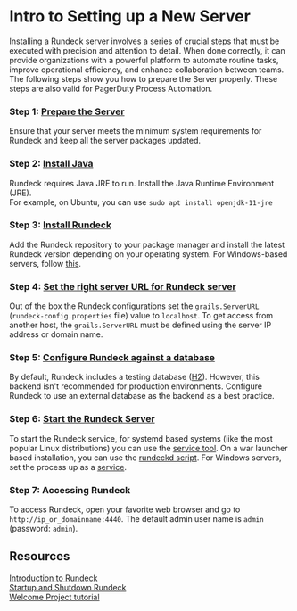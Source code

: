 # Intro to Setting up a New Server
Installing a Rundeck server involves a series of crucial steps that must be executed with precision and attention to detail. When done correctly, it can provide organizations with a powerful platform to automate routine tasks, improve operational efficiency, and enhance collaboration between teams.<br>
The following steps show you how to prepare the Server properly.  These steps are also valid for PagerDuty Process Automation.<br>
### Step 1: [Prepare the Server](/administration/install/system-requirements.md)
Ensure that your server meets the minimum system requirements for Rundeck and keep all the server packages updated.<br>
### Step 2: [Install Java](/administration/install/system-requirements.md#java)
Rundeck requires Java JRE to run. Install the Java Runtime Environment (JRE).<br>
For example, on Ubuntu, you can use `sudo apt install openjdk-11-jre`<br>
### Step 3: [Install Rundeck](/administration/install/index.md)
Add the Rundeck repository to your package manager and install the latest Rundeck version depending on your operating system. For Windows-based servers, follow [this](/administration/install/windows.html#installing-on-windows).<br>
### Step 4: [Set the right server URL for Rundeck server](/administration/install/index.md#server-url)
Out of the box the Rundeck configurations set the `grails.ServerURL` (`rundeck-config.properties` file) value to `localhost`. To get access from another host, the `grails.ServerURL` must be defined using the server IP address or domain name. <br>
### Step 5: [Configure Rundeck against a database](/administration/install/index.md#database-configuration)
By default, Rundeck includes a testing database ([H2](/administration/configuration/database/#default-database-h2)). However, this backend isn't recommended for production environments. Configure Rundeck to use an external database as the backend as a best practice.<br>
### Step 6: [Start the Rundeck Server](/administration/maintenance/startup.md#startup-and-shutdown)
To start the Rundeck service, for systemd based systems (like the most popular Linux distributions) you can use the [service tool](/administration/maintenance/startup.html#rpm-and-deb). On a war launcher based installation, you can use the [rundeckd script](/administration/maintenance/startup.html#launcher).  For Windows servers, set the process up as a [service](/administration/install/windows.html#run-rundeck-as-a-service).<br>
### Step 7: Accessing Rundeck
To access Rundeck, open your favorite web browser and go to `http://ip_or_domainname:4440`. The default admin user name is `admin` (password: `admin`).<br>
## Resources
[Introduction to Rundeck](/about/introduction.html)<br>
[Startup and Shutdown Rundeck](/about/introduction.html)<br>
[Welcome Project tutorial](/learning/tutorial/index.html)<br>